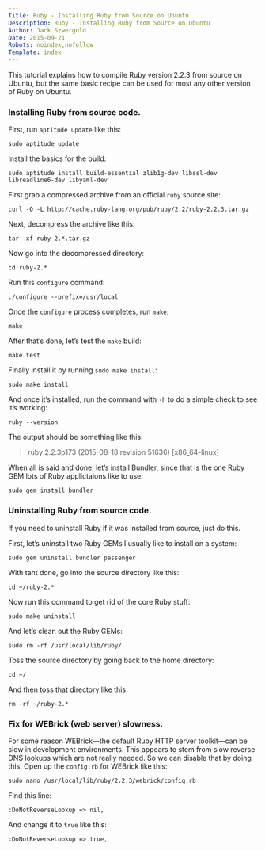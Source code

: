 ```yaml
---
Title: Ruby - Installing Ruby from Source on Ubuntu
Description: Ruby - Installing Ruby from Source on Ubuntu
Author: Jack Szwergold
Date: 2015-09-21
Robots: noindex,nofollow
Template: index
---
```


This tutorial explains how to compile Ruby version 2.2.3 from source on Ubuntu, but the same basic recipe can be used for most any other version of Ruby on Ubuntu.

### Installing Ruby from source code.

First, run `aptitude update` like this:

    sudo aptitude update

Install the basics for the build:

    sudo aptitude install build-essential zlib1g-dev libssl-dev libreadline6-dev libyaml-dev

First grab a compressed archive from an official `ruby` source site:

    curl -O -L http://cache.ruby-lang.org/pub/ruby/2.2/ruby-2.2.3.tar.gz

Next, decompress the archive like this:

    tar -xf ruby-2.*.tar.gz

Now go into the decompressed directory:

    cd ruby-2.*

Run this `configure` command:

    ./configure --prefix=/usr/local

Once the `configure` process completes, run `make`:

    make

After that’s done, let’s test the `make` build:

    make test

Finally install it by running `sudo make install`:

    sudo make install

And once it’s installed, run the command with `-h` to do a simple check to see it’s working:

    ruby --version

The output should be something like this:

> ruby 2.2.3p173 (2015-08-18 revision 51636) [x86_64-linux]

When all is said and done, let’s install Bundler, since that is the one Ruby GEM lots of Ruby applictaions like to use:

    sudo gem install bundler

### Uninstalling Ruby from source code.

If you need to uninstall Ruby if it was installed from source, just do this.

First, let’s uninstall two Ruby GEMs I usually like to install on a system:

    sudo gem uninstall bundler passenger

With taht done, go into the source directory like this:

    cd ~/ruby-2.*

Now run this command to get rid of the core Ruby stuff:

    sudo make uninstall

And let’s clean out the Ruby GEMs:

    sudo rm -rf /usr/local/lib/ruby/

Toss the source directory by going back to the home directory:

    cd ~/

And then toss that directory like this:

    rm -rf ~/ruby-2.*

### Fix for WEBrick (web server) slowness.

For some reason WEBrick—the default Ruby HTTP server toolkit—can be slow in development environments. This appears to stem from slow reverse DNS lookups which are not really needed. So we can disable that by doing this. Open up the `config.rb` for WEBrick like this:

    sudo nano /usr/local/lib/ruby/2.2.3/webrick/config.rb

Find this line:

    :DoNotReverseLookup => nil,

And change it to `true` like this:

    :DoNotReverseLookup => true,
